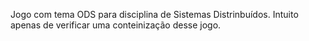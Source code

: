 Jogo com tema ODS para disciplina de Sistemas Distrinbuídos. Intuito apenas de verificar uma conteinização desse jogo.
